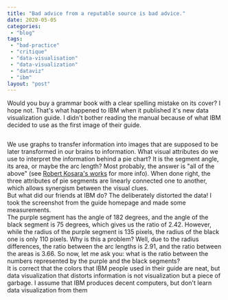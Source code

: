 ```yaml
---
title: "Bad advice from a reputable source is bad advice."
date: 2020-05-05
categories: 
 - "blog"
tags: 
 - "bad-practice"
 - "critique"
 - "data-visualisation"
 - "data-visualization"
 - "dataviz"
 - "ibm"
layout: "post"
---
```


<!-- wp:paragraph -->
Would you buy a grammar book with a clear spelling mistake on its cover? I hope not. That's what happened to IBM when it published it's new data visualization guide. I didn't bother reading the manual because of what IBM decided to use as the first image of their guide.


<!-- /wp:paragraph -->

<!-- wp:image {"sizeSlug":"large"} -->
<figure class="wp-block-image size-large"><img src="https://heborisgorelik.files.wordpress.com/2020/05/ibm.png" alt=""></figure>
<!-- /wp:image -->

<!-- wp:paragraph -->
We use graphs to transfer information into images that are supposed to be later transformed in our brains to information. What visual attributes do we use to interpret the information behind a pie chart? It is the segment angle, its area, or maybe the arc length? Most probably, the answer is "all of the above" (see [Robert Kosara's works](https://eagereyes.org/pie-charts) for more info). When done right, the three attributes of pie segments are linearly connected one to another, which allows synergism between the visual clues.<br>But what did our friends at IBM do? The deliberately distorted the data! I took the screenshot from the guide homepage and made some measurements.<br>The purple segment has the angle of 182 degrees, and the angle of the black segment is 75 degrees, which gives us the ratio of 2.42. However, while the radius of the purple segment is 135 pixels, the radius of the black one is only 110 pixels. Why is this a problem? Well, due to the radius differences, the ratio between the arc lengths is 2.91, and the ratio between the areas is 3.66. So now, let me ask you: what is the ratio between the numbers represented by the purple and the black segments?<br>It is correct that the colors that IBM people used in their guide are neat, but data visualization that distorts information is not visualization but a piece of garbage. I assume that IBM produces decent computers, but don't learn data visualization from them


<!-- /wp:paragraph -->
